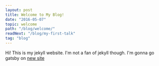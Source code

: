 ```yaml
---
layout: post
title: Welcome to My Blog!
date: "2016-05-07"
topic: welcome
path: "/blog/welcome/"
readNext: "/blog/my-first-talk"
tag: "blog"
---
```


Hi! This is my jekyll website. I'm not a fan of jekyll though. I'm gonna go gatsby on [new site](https://arihantverma.com)